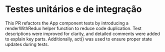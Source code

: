 # Testes unitários e de integração
 This PR refactors the App component tests by introducing a renderWithRedux helper function to reduce code duplication. Test descriptions were improved for clarity, and detailed comments were added to explain key parts. Additionally, act() was used to ensure proper state updates during tests.
